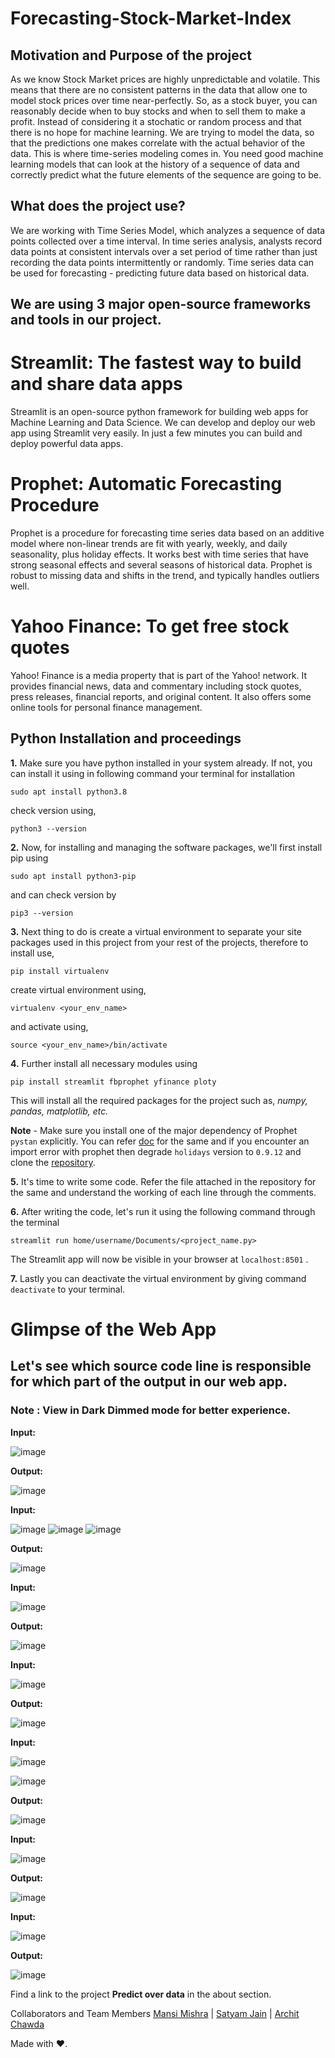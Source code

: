 # **Forecasting-Stock-Market-Index**



## Motivation and Purpose of the project

As we know Stock Market prices are highly unpredictable and volatile. This means that there are no consistent patterns in the data that allow one to model stock prices over time near-perfectly. So, as a stock buyer, you can reasonably decide when to buy stocks and when to sell them to make a profit. Instead of considering it a stochatic or random process and that there is no hope for machine learning. We are trying to model the data, so that the predictions one makes correlate with the actual behavior of the data. This is where time-series modeling comes in. You need good machine learning models that can look at the history of a sequence of data and correctly predict what the future elements of the sequence are going to be.

## What does the project use?
We are working with Time Series Model, which analyzes a sequence of data points collected over a time interval. In time series analysis, analysts record data points at consistent intervals over a set period of time rather than just recording the data points intermittently or randomly. Time series data can be used for forecasting - predicting future data based on historical data.

## We are using 3 major open-source frameworks and tools in our project.

# Streamlit: The fastest way to build and share data apps


Streamlit is an open-source python framework for building web apps for Machine Learning and Data Science. We can develop and deploy our web app using Streamlit very easily. In just a few minutes you can build and deploy powerful data apps. 



# Prophet: Automatic Forecasting Procedure

Prophet is a procedure for forecasting time series data based on an additive model where non-linear trends are fit with yearly, weekly, and daily seasonality, plus holiday effects. It works best with time series that have strong seasonal effects and several seasons of historical data. Prophet is robust to missing data and shifts in the trend, and typically handles outliers well.

# Yahoo Finance: To get free stock quotes 
Yahoo! Finance is a media property that is part of the Yahoo! network. It provides financial news, data and commentary including stock quotes, press releases, financial reports, and original content. It also offers some online tools for personal finance management.

## Python Installation and proceedings

**1.** Make sure you have python installed in your system already. If not, you can install it using in following command your terminal for installation
```
sudo apt install python3.8
```
 check version using,
 ```
 python3 --version
 ```
**2.** Now, for installing and managing the software packages, we'll first install pip using 
```
sudo apt install python3-pip 
```
and can check version by
```
pip3 --version
```
**3.** Next thing to do is create a virtual environment to separate your site packages used in this project from your rest of the projects, therefore to install use,
```
pip install virtualenv
```
create virtual environment using,
```
virtualenv <your_env_name>
```
and activate using,
```
source <your_env_name>/bin/activate
```
**4.** Further install all necessary modules using 
```
pip install streamlit fbprophet yfinance ploty
```
This will install all the required packages for the project such as, *numpy, pandas, matplotlib, etc.*

**Note** - Make sure you install one of the major dependency of Prophet `pystan` explicitly. You can refer [doc](https://facebook.github.io/prophet/docs/installation.html) for the same and if you encounter an import error with prophet then degrade `holidays` version to `0.9.12` and clone the [repository](https://github.com/facebook/prophet).

**5.** It's time to write some code. Refer the file attached in the repository for the same and understand the working of each line through the comments.

**6.** After writing the code, let's run it using the following command through the terminal
```
streamlit run home/username/Documents/<project_name.py>
```
The Streamlit app will now be visible in your browser at `localhost:8501` .

**7.** Lastly you can deactivate the virtual environment by giving command `deactivate` to your terminal.

# Glimpse of the Web App

## Let's see which source code line is responsible for which part of the output in our web app.

### Note : View in Dark Dimmed mode for better experience.


**Input:**

![image](https://user-images.githubusercontent.com/74777863/143777636-b76e96ac-f975-46f2-9cf7-a0471533342f.png)

**Output:**

![image](https://user-images.githubusercontent.com/74777863/143777908-4d926f70-08a3-4d60-bfd9-409f4e7cedcf.png)

**Input:**

![image](https://user-images.githubusercontent.com/74777863/143776780-2dc64e0c-4b86-4eda-a4c9-49962e5df06d.png)
![image](https://user-images.githubusercontent.com/74777863/143777215-e1090e7a-1521-4cd5-9def-06772f50e6c2.png)
![image](https://user-images.githubusercontent.com/74777863/143777251-119823d2-de15-4a33-8791-3327d1b0f5ff.png)

**Output:**

![image](https://user-images.githubusercontent.com/74777863/143777918-b6bde3c6-1bcb-428c-8fb0-f238c0e9a38e.png)

**Input:**

![image](https://user-images.githubusercontent.com/74777863/143777278-cb67c3a7-ec0b-4ef6-9e5f-05039ffc04ac.png)

**Output:**

![image](https://user-images.githubusercontent.com/74777863/143777934-73fb10ae-47f7-48e3-b536-89e0326402ae.png)

**Input:** 

![image](https://user-images.githubusercontent.com/74777863/143777299-4b4fde20-561a-4432-94e0-0580c6e3d8ed.png)

**Output:**

![image](https://user-images.githubusercontent.com/74777863/143778039-99097379-6e1c-43ad-9cd2-e2be5f078e24.png)


**Input:**

![image](https://user-images.githubusercontent.com/74777863/143778143-81f8f361-ca70-4927-b398-9c299e1e861e.png)

![image](https://user-images.githubusercontent.com/74777863/143777377-ddbcd52c-7766-46c8-8b85-730742454733.png)

**Output:** 

![image](https://user-images.githubusercontent.com/74777863/143778154-2ad1f3c3-6f20-48b7-8313-cdcc1ae9a4be.png)



**Input:** 

![image](https://user-images.githubusercontent.com/74777863/143777431-d4f780e3-42d1-4ce0-b535-42f1e6e0fe9f.png)

**Output:**

![image](https://user-images.githubusercontent.com/74777863/143778165-6574aacc-0b9f-4bdc-8e36-86beb77bc5a9.png)



**Input:**

![image](https://user-images.githubusercontent.com/74777863/143777440-c59cf21e-ff2f-4409-a140-b1c90ba81bc0.png)

**Output:**

![image](https://user-images.githubusercontent.com/74777863/143778180-8eeeb94a-edf1-4ed4-981c-03f3dd7bf4ab.png)



Find a link to the project **Predict over data** in the about section.



<!-- Special Credits to [Patrick Loeber](https://github.com/python-engineer) and his [video](https://youtu.be/0E_31WqVzCY) for stock prediction. -->

Collaborators and Team Members [Mansi Mishra](https://github.com/0904-mansi) | [Satyam Jain](https://github.com/Satyam298) | [Archit Chawda](https://github.com/archit27-uo)


Made with ♥️.


